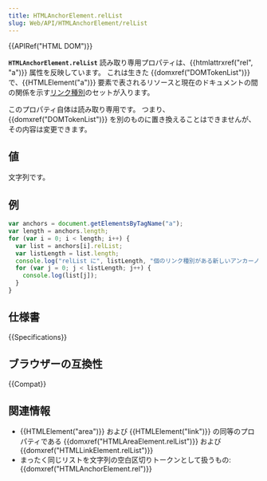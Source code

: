 ```yaml
---
title: HTMLAnchorElement.relList
slug: Web/API/HTMLAnchorElement/relList
---
```


{{APIRef("HTML DOM")}}

**`HTMLAnchorElement.relList`** 読み取り専用プロパティは、{{htmlattrxref("rel", "a")}} 属性を反映しています。 これは生きた {{domxref("DOMTokenList")}} で、{{HTMLElement("a")}} 要素で表されるリソースと現在のドキュメントの間の関係を示す[リンク種別](/ja/docs/Web/HTML/Link_types)のセットが入ります。

このプロパティ自体は読み取り専用です。 つまり、 {{domxref("DOMTokenList")}} を別のものに置き換えることはできませんが、その内容は変更できます。

## 値

文字列です。

## 例

```js
var anchors = document.getElementsByTagName("a");
var length = anchors.length;
for (var i = 0; i < length; i++) {
  var list = anchors[i].relList;
  var listLength = list.length;
  console.log("relList に", listLength, "個のリンク種別がある新しいアンカーノードが見つかりました。");
  for (var j = 0; j < listLength; j++) {
    console.log(list[j]);
  }
}
```

## 仕様書

{{Specifications}}

## ブラウザーの互換性

{{Compat}}

## 関連情報

- {{HTMLElement("area")}} および {{HTMLElement("link")}} の同等のプロパティである {{domxref("HTMLAreaElement.relList")}} および {{domxref("HTMLLinkElement.relList")}}
- まったく同じリストを文字列の空白区切りトークンとして扱うもの: {{domxref("HTMLAnchorElement.rel")}}
